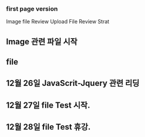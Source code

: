 ### first page version

Image file Review
Upload File Review Strat
## Image 관련 파일 시작

## file 
## 12월 26일 JavaScrit-Jquery 관련 리딩
## 12월 27일 file Test 시작.
## 12월 28일 file Test 휴강.
